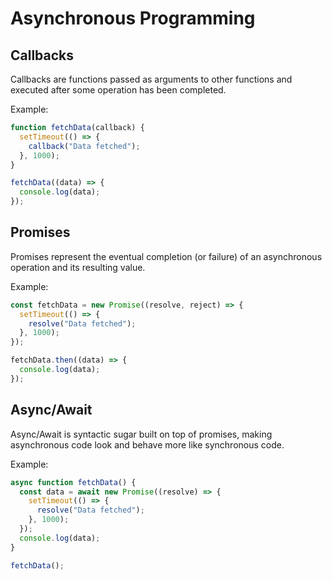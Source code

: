 # Asynchronous Programming

## Callbacks

Callbacks are functions passed as arguments to other functions and executed after some operation has been completed.

Example:

```javascript
function fetchData(callback) {
  setTimeout(() => {
    callback("Data fetched");
  }, 1000);
}

fetchData((data) => {
  console.log(data);
});
```

## Promises

Promises represent the eventual completion (or failure) of an asynchronous operation and its resulting value.

Example:

```javascript
const fetchData = new Promise((resolve, reject) => {
  setTimeout(() => {
    resolve("Data fetched");
  }, 1000);
});

fetchData.then((data) => {
  console.log(data);
});
```

## Async/Await

Async/Await is syntactic sugar built on top of promises, making asynchronous code look and behave more like synchronous code.

Example:

```javascript
async function fetchData() {
  const data = await new Promise((resolve) => {
    setTimeout(() => {
      resolve("Data fetched");
    }, 1000);
  });
  console.log(data);
}

fetchData();
```
